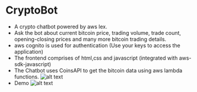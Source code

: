 # CryptoBot
- A crypto chatbot powered by aws lex.
- Ask the bot about current bitcoin price, trading volume, trade count, opening-closing prices and many more bitcoin trading details.
- aws cognito is used for authentication (Use your keys to access the application)
- The frontend comprises of html,css and javascript (integrated with aws-sdk-javascript)
- The Chatbot uses CoinsAPI to get the bitcoin data using aws lambda functions.
![alt text](https://user-images.githubusercontent.com/26934447/56864239-bcef5080-69dd-11e9-8bbf-e1921264c46c.gif)
- Demo
![alt text](https://user-images.githubusercontent.com/26934447/56864085-de4f3d00-69db-11e9-9ef2-de834149796c.png)
